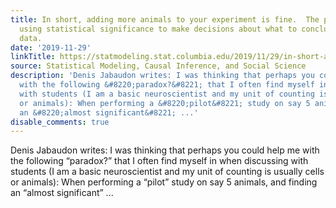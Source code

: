 ```yaml
---
title: In short, adding more animals to your experiment is fine.  The problem is in
  using statistical significance to make decisions about what to conclude from your
  data.
date: '2019-11-29'
linkTitle: https://statmodeling.stat.columbia.edu/2019/11/29/in-short-adding-more-animals-to-your-experiment-is-fine-the-problem-is-in-using-statistical-significance-to-make-decisions-about-what-to-conclude-from-your-data/
source: Statistical Modeling, Causal Inference, and Social Science
description: 'Denis Jabaudon writes: I was thinking that perhaps you could help me
  with the following &#8220;paradox?&#8221; that I often find myself in when discussing
  with students (I am a basic neuroscientist and my unit of counting is usually cells
  or animals): When performing a &#8220;pilot&#8221; study on say 5 animals, and finding
  an &#8220;almost significant&#8221; ...'
disable_comments: true
---
```

Denis Jabaudon writes: I was thinking that perhaps you could help me with the following &#8220;paradox?&#8221; that I often find myself in when discussing with students (I am a basic neuroscientist and my unit of counting is usually cells or animals): When performing a &#8220;pilot&#8221; study on say 5 animals, and finding an &#8220;almost significant&#8221; ...